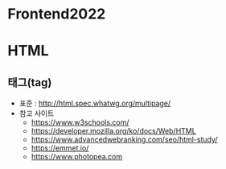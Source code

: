 # Frontend2022
# HTML
## 태그(tag)
+ 표준 : http://html.spec.whatwg.org/multipage/
+ 참고 사이트
   + https://www.w3schools.com/
   + https://developer.mozilla.org/ko/docs/Web/HTML
   + https://www.advancedwebranking.com/seo/html-study/
   + https://emmet.io/
   + https://www.photopea.com